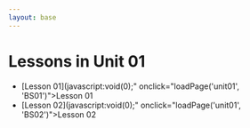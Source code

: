 ```yaml
---
layout: base
---
```


# Lessons in Unit 01

- [Lesson 01](javascript:void(0);" onclick="loadPage('unit01', 'BS01')">Lesson 01</a>
- [Lesson 02](javascript:void(0);" onclick="loadPage('unit01', 'BS02')">Lesson 02</a>
